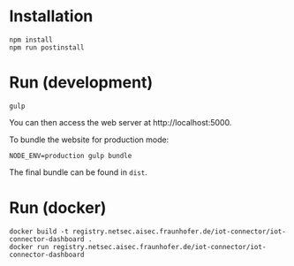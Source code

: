 # Installation
```
npm install
npm run postinstall
```

# Run (development)
```
gulp
```

You can then access the web server at http://localhost:5000.

To bundle the website for production mode:
```
NODE_ENV=production gulp bundle
```

The final bundle can be found in `dist`.

# Run (docker)
```
docker build -t registry.netsec.aisec.fraunhofer.de/iot-connector/iot-connector-dashboard .
docker run registry.netsec.aisec.fraunhofer.de/iot-connector/iot-connector-dashboard
```

